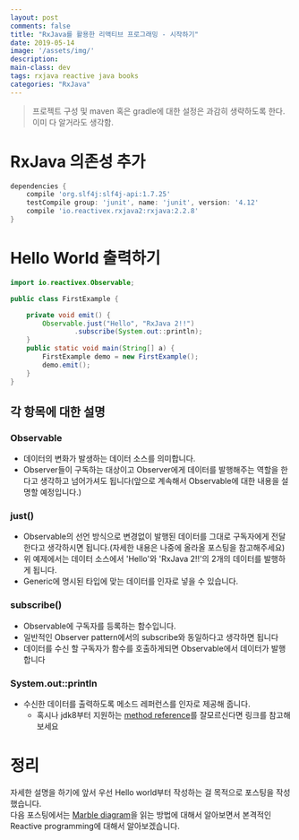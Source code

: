 ```yaml
---
layout: post
comments: false
title: "RxJava를 활용한 리액티브 프로그래밍 - 시작하기"
date: 2019-05-14
image: '/assets/img/'
description:
main-class: dev
tags: rxjava reactive java books
categories: "RxJava"
---
```

>프로젝트 구성 및 maven 혹은 gradle에 대한 설정은 과감히 생략하도록 한다.  
이미 다 알거라도 생각함.

# RxJava 의존성 추가
```gradle
dependencies {
    compile 'org.slf4j:slf4j-api:1.7.25'
    testCompile group: 'junit', name: 'junit', version: '4.12'
    compile 'io.reactivex.rxjava2:rxjava:2.2.8'
}
```

# Hello World 출력하기
```java
import io.reactivex.Observable;

public class FirstExample {

    private void emit() {
        Observable.just("Hello", "RxJava 2!!")
                .subscribe(System.out::println);
    }
    public static void main(String[] a) {
        FirstExample demo = new FirstExample();
        demo.emit();
    }
}
```
## 각 항목에 대한 설명
### Observable
 - 데이터의 변화가 발생하는 데이터 소스를 의미합니다.
 - Observer들이 구독하는 대상이고 Observer에게 데이터를 발행해주는 역할을 한다고 생각하고 넘어가셔도 됩니다(앞으로 계속해서 Observable에 대한 내용을 설명할 예정입니다.)

### just()
 - Observable의 선언 방식으로 변경없이 발행된 데이터를 그대로 구독자에게 전달한다고 생각하시면 됩니다.(자세한 내용은 나중에 올라올 포스팅을 참고해주세요)
 - 위 예제에서는 데이터 소스에서 'Hello'와 'RxJava 2!!'의 2개의 데이터를 발행하게 됩니다.
 - Generic에 명시된 타입에 맞는 데이터를 인자로 넣을 수 있습니다.

### subscribe()
 - Observable에 구독자를 등록하는 함수입니다.
 - 일반적인 Observer pattern에서의 subscribe와 동일하다고 생각하면 됩니다
 - 데이터를 수신 할 구독자가 함수를 호출하게되면 Observable에서 데이터가 발행합니다

### System.out::println
 - 수신한 데이터를 출력하도록 메소드 레퍼런스를 인자로 제공해 줍니다.
    - 혹시나 jdk8부터 지원하는 [method reference](https://dzone.com/articles/java-lambda-method-reference)를 잘모르신다면 링크를 참고해보세요

# 정리
자세한 설명을 하기에 앞서 우선 Hello world부터 작성하는 걸 목적으로 포스팅을 작성했습니다.  
다음 포스팅에서는 [Marble diagram](http://reactivex.io/documentation/observable.html)을 읽는 방법에 대해서 알아보면서 본격적인 Reactive programming에 대해서 알아보겠습니다.